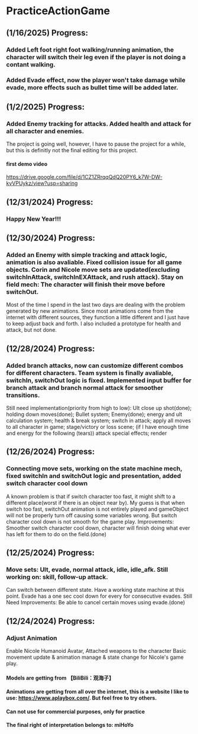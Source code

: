 # PracticeActionGame
## (1/16/2025) Progress:
### Added Left foot right foot walking/running animation, the character will switch their leg even if the player is not doing a contant walking.
### Added Evade effect, now the player won't take damage while evade, more effects such as bullet time will be added later.

## (1/2/2025) Progress:
### Added Enemy tracking for attacks. Added health and attack for all character and enemies.
The project is going well, however, I have to pause the project for a while, but this is definitly not the final editing for this project.
#### first demo video
https://drive.google.com/file/d/1CZ1ZRrqqQdQ20PY6_k7W-DW-kvVPUykz/view?usp=sharing

## (12/31/2024) Progress:
### Happy New Year!!!

## (12/30/2024) Progress:
### Added an Enemy with simple tracking and attack logic, animation is also avaliable. Fixed collision issue for all game objects. Corin and Nicole move sets are updated(excluding switchInAttack, switchInEXAttack, and rush attack). Stay on field mech: The character will finish their move before switchOut.
Most of the time I spend in the last two days are dealing with the problem generated by new animations. Since most animations come from the internet with different sources, they function a little different and I just have to keep adjust back and forth. I also included a prototype for health and attack, but not done.

## (12/28/2024) Progress:
### Added branch attacks, now can customize different combos for different characters. Team system is finally avaliable, switchIn, switchOut logic is fixed. Implemented input buffer for branch attack and branch normal attack for smoother transitions.
Still need implementation(priority from high to low): Ult close up shot(done); holding down moves(done); Bullet system; Enemy(done); energy and ult calculation system; health & break system; switch in attack; apply all moves to all character in game; stage/victory or loss scene; (if I have enough time and energy for the following (tears)) attack special effects; render

## (12/26/2024) Progress:
### Connecting move sets, working on the state machine mech, fixed switchIn and switchOut logic and presentation, added switch character cool down
A known problem is that if switch character too fast, it might shift to a different place(worst if there is an object near by). My guess is that when switch too fast, switchOut animation is not entirely played and gameObject will not be properly turn off causing some variables wrong. But switch character cool down is not smooth for the game play.
Improvements: Smoother switch character cool down, character will finish doing what ever has left for them to do on the field.(done)

## (12/25/2024) Progress:
### Move sets: Ult, evade, normal attack, idle, idle_afk. Still working on: skill, follow-up attack.
Can switch between different state. Have a working state machine at this point. Evade has a one sec cool down for every for consecutive evades.
Still Need Improvements: Be able to cancel certain moves using evade.(done)


## (12/24/2024) Progress:
### Adjust Animation
Enable Nicole Humanoid Avatar, Attached weapons to the character
Basic movement update & animation manage & state change for Nicole's game play.

#### Models are getting from 【BiliBili：观海子】
#### Animations are getting from all over the internet, this is a website I like to use: https://www.aplaybox.com/. But feel free to try others.
#### Can not use for commercial purposes, only for practice
#### The final right of interpretation belongs to: miHoYo
